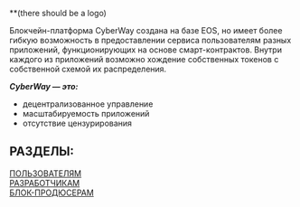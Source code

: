 
**(there should be a logo)

Блокчейн-платформа CyberWay создана на базе EOS, но имеет более гибкую возможность в предоставлении сервиса пользователям разных приложений, функционирующих на основе смарт-контрактов. Внутри каждого из приложений возможно хождение собственных токенов с собственной схемой их распределения.  

***CyberWay — это:***
  * децентрализованное управление  
  * масштабируемость приложений  
  * отсутствие цензурирования  


## РАЗДЕЛЫ:
[ПОЛЬЗОВАТЕЛЯМ](/users/users.md)  
[РАЗРАБОТЧИКАМ](/developers/developers.md)  
[БЛОК-ПРОДЮСЕРАМ](/producers/producers.md)  



